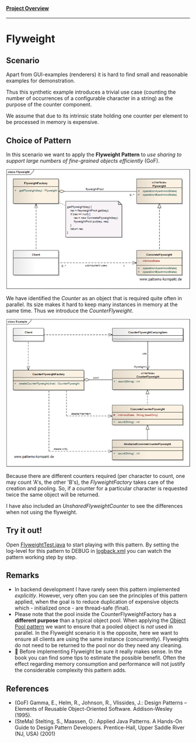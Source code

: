 #### [Project Overview](../../../../../../../README.md)
----

# Flyweight

## Scenario

Apart from GUI-examples (renderers) it is hard to find small and reasonable examples for demonstration.

Thus this synthetic example introduces a trivial use case (counting the number of occurrences of a configurable character in a string) as the purpose of the counter component.

We assume that due to its intrinsic state holding one counter per element to be processed in memory is expensive.

## Choice of Pattern
In this scenario we want to apply the **Flyweight Pattern** to _use sharing to support large numbers of fine-grained objects efficiently_ (GoF). 

![Test](../../../../../../../doc/patterns/images/flyweight_cn.png)

We have identified the _Counter_ as an object that is required quite often in parallel. Its size makes it hard to keep many instances in memory at the same time. Thus we introduce the _CounterFlyweight_.

![Test](../../../../../../../doc/patterns/images/flyweight_cx.png)

Because there are different counters required (per character to count, one may count 'A's, the other 'B's), the _FlyweightFactory_ takes care of the creation and pooling. So, if a counter for a particular character is requested twice the same object will be returned.

I have also included an _UnsharedFlyweightCounter_ to see the differences when not using the flyweight.

## Try it out!

Open [FlyweightTest.java](FlyweightTest.java) to start playing with this pattern. By setting the log-level for this pattern to DEBUG in [logback.xml](../../../../../../../src/main/resources/logback.xml) you can watch the pattern working step by step.

## Remarks
* In backend development I have rarely seen this pattern implemented _explicitly_. However, very often you can see the principles of this pattern applied, when the goal is to reduce duplication of expensive objects which - initialized once - are thread-safe (final).
* Please note that the pool inside the CounterFlyweightFactory has a **different purpose** than a typical object pool. When applying the [Object Pool pattern](../objectpool/README.md) we want to ensure that a pooled object is *not* used in parallel. In the Flyweight scenario it is the opposite, here we want to ensure all clients are using the same instance (concurrently). Flyweights do not need to be returned to the pool nor do they need any cleaning.
* :cactus: Before implementing Flyweight be sure it really makes sense. In the book you can find some tips to estimate the possible benefit. Often the effect regarding memory consumption and performance will not justify the considerable complexity this pattern adds.

## References

* (GoF) Gamma, E., Helm, R., Johnson, R., Vlissides, J.: Design Patterns – Elements of Reusable Object-Oriented Software. Addison-Wesley (1995).
* (SteMa) Stelting, S., Maassen, O.: Applied Java Patterns. A Hands-On Guide to Design Pattern Developers. Prentice-Hall, Upper Saddle River (NJ, USA) (2001)
